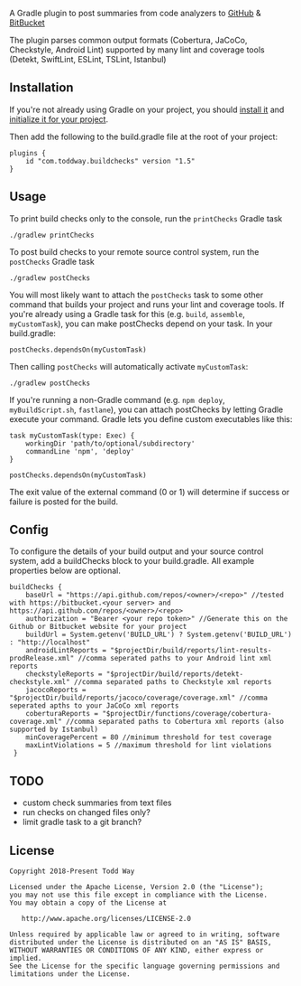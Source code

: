 A Gradle plugin to post summaries from code analyzers to [GitHub](https://developer.github.com/v3/repos/statuses/) & [BitBucket](https://developer.atlassian.com/server/bitbucket/how-tos/updating-build-status-for-commits/)

The plugin parses common output formats (Cobertura, JaCoCo, Checkstyle, Android Lint)
supported by many lint and coverage tools (Detekt, SwiftLint, ESLint, TSLint, Istanbul)

## Installation
If you're not already using Gradle on your project,
you should [install it](https://docs.gradle.org/current/userguide/installation.html)
and [initialize it for your project](https://guides.gradle.org/creating-new-gradle-builds/).

Then add the following to the build.gradle file at the root of your project:

    plugins {
        id "com.toddway.buildchecks" version "1.5"
    }

## Usage
To print build checks only to the console, run the `printChecks` Gradle task

    ./gradlew printChecks

To post build checks to your remote source control system, run the `postChecks` Gradle task

    ./gradlew postChecks

You will most likely want to attach the `postChecks` task to some other command that builds your project and runs your lint and coverage tools.
If you're already using a Gradle task for this (e.g. `build`, `assemble`, `myCustomTask`),
you can make postChecks depend on your task. In your build.gradle:

    postChecks.dependsOn(myCustomTask)

Then calling `postChecks` will automatically activate `myCustomTask`:

    ./gradlew postChecks

If you're running a non-Gradle command (e.g. `npm deploy`, `myBuildScript.sh`, `fastlane`),
you can attach postChecks by letting Gradle execute your command.
Gradle lets you define custom executables like this:

    task myCustomTask(type: Exec) {
        workingDir 'path/to/optional/subdirectory'
        commandLine 'npm', 'deploy'
    }

    postChecks.dependsOn(myCustomTask)


The exit value of the external command (0 or 1) will determine if success or failure is posted for the build.

## Config
To configure the details of your build output and your source control system, add a buildChecks block to your build.gradle.
All example properties below are optional.

    buildChecks {
        baseUrl = "https://api.github.com/repos/<owner>/<repo>" //tested with https://bitbucket.<your server> and https://api.github.com/repos/<owner>/<repo>
        authorization = "Bearer <your repo token>" //Generate this on the Github or Bitbucket website for your project
        buildUrl = System.getenv('BUILD_URL') ? System.getenv('BUILD_URL') : "http://localhost"
        androidLintReports = "$projectDir/build/reports/lint-results-prodRelease.xml" //comma seperated paths to your Android lint xml reports
        checkstyleReports = "$projectDir/build/reports/detekt-checkstyle.xml" //comma separated paths to Checkstyle xml reports
        jacocoReports = "$projectDir/build/reports/jacoco/coverage/coverage.xml" //comma seperated apths to your JaCoCo xml reports
        coberturaReports = "$projectDir/functions/coverage/cobertura-coverage.xml" //comma separated paths to Cobertura xml reports (also supported by Istanbul)
        minCoveragePercent = 80 //minimum threshold for test coverage
        maxLintViolations = 5 //maximum threshold for lint violations
     }

## TODO
- custom check summaries from text files
- run checks on changed files only?
- limit gradle task to a git branch?



License
-------

    Copyright 2018-Present Todd Way

    Licensed under the Apache License, Version 2.0 (the "License");
    you may not use this file except in compliance with the License.
    You may obtain a copy of the License at

       http://www.apache.org/licenses/LICENSE-2.0

    Unless required by applicable law or agreed to in writing, software
    distributed under the License is distributed on an "AS IS" BASIS,
    WITHOUT WARRANTIES OR CONDITIONS OF ANY KIND, either express or implied.
    See the License for the specific language governing permissions and
    limitations under the License.